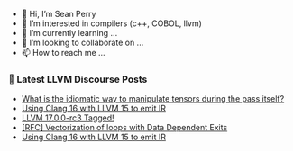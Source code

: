 - 👋 Hi, I’m Sean Perry
- 👀 I’m interested in compilers (c++, COBOL, llvm)
- 🌱 I’m currently learning ...
- 💞️ I’m looking to collaborate on ...
- 📫 How to reach me ...

<!---
s66perry/s66perry is a ✨ special ✨ repository because its `README.md` (this file) appears on your GitHub profile.
You can click the Preview link to take a look at your changes.
--->
### 📕 Latest LLVM Discourse Posts

<!-- DISCOURSE-LLVM:START -->
- [What is the idiomatic way to manipulate tensors during the pass itself?](https://discourse.llvm.org/t/what-is-the-idiomatic-way-to-manipulate-tensors-during-the-pass-itself/73039#post_1)
- [Using Clang 16 with LLVM 15 to emit IR](https://discourse.llvm.org/t/using-clang-16-with-llvm-15-to-emit-ir/73037#post_2)
- [LLVM 17.0.0-rc3 Tagged!](https://discourse.llvm.org/t/llvm-17-0-0-rc3-tagged/72920#post_9)
- [[RFC] Vectorization of loops with Data Dependent Exits](https://discourse.llvm.org/t/rfc-vectorization-of-loops-with-data-dependent-exits/72198#post_2)
- [Using Clang 16 with LLVM 15 to emit IR](https://discourse.llvm.org/t/using-clang-16-with-llvm-15-to-emit-ir/73037#post_1)
<!-- DISCOURSE-LLVM:END -->
